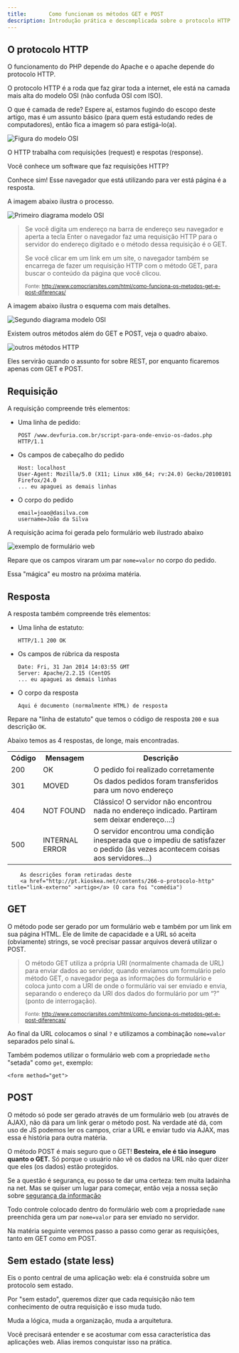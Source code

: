 ```yaml
---
title:       Como funcionam os métodos GET e POST
description: Introdução prática e descomplicada sobre o protocolo HTTP onde nosso objetivo é entender os métodos GET e POST.
---
```



## O protocolo HTTP

O funcionamento do PHP depende do Apache e o apache depende do protocolo HTTP.

O protocolo HTTP é a roda que faz girar toda a internet, ele está na camada mais alta do modelo OSI (não confuda OSI com ISO).

O que é camada de rede? Espere aí, estamos fugindo do escopo deste artigo, mas é um assunto básico (para quem está 
estudando redes de computadores), então fica a imagem só para estigá-lo(a).

![Figura do modelo OSI](camada-osi.jpg "Figura do modelo OSI")

O HTTP trabalha com requisições (request) e respotas (response).

Você conhece um software que faz requisições HTTP?

Conhece sim! Esse navegador que está utilizando para ver está página é a resposta.

A imagem abaixo ilustra o processo.

![Primeiro diagrama modelo OSI](http-diagram.png "Primeiro diagrama modelo OSI")


<blockquote>
Se você digita um endereço na barra de endereço seu navegador e aperta a tecla Enter o navegador faz uma requisição 
HTTP para o servidor do endereço digitado e o método dessa requisição é o GET.

Se você clicar em um link em um site, o navegador também se encarrega de fazer um requisição HTTP com o método GET, 
para buscar o conteúdo da página que você clicou.

<small>Fonte: http://www.comocriarsites.com/html/como-funciona-os-metodos-get-e-post-diferencas/</small>
</blockquote>

A imagem abaixo  ilustra o esquema com mais detalhes.

![Segundo diagrama modelo OSI](http-diagram2.jpg "Segundo diagrama modelo OSI")

Existem outros métodos além do GET e POST, veja o quadro abaixo.

![outros métodos HTTP](metodos-http.png "Segundo diagrama modelo OSI")

Eles servirão quando o assunto for sobre REST, por enquanto ficaremos apenas com GET e POST.



## Requisição

A requisição compreende três elementos:

<ul>
    <li>
        Uma linha de pedido:
        <pre><code class="no-highlight">POST /www.devfuria.com.br/script-para-onde-envio-os-dados.php HTTP/1.1</code></pre>
    </li>
    <li>
        Os campos de cabeçalho do pedido
        <pre><code class="no-highlight">Host: localhost
User-Agent: Mozilla/5.0 (X11; Linux x86_64; rv:24.0) Gecko/20100101 Firefox/24.0
... eu apaguei as demais linhas
</code></pre>
    </li>
    <li>
        O corpo do pedido
        <pre><code class="no-highlight">email=joao@dasilva.com
username=João da Silva</code></pre>
    </li>
</ul>

A requisição acima foi gerada pelo formulário web ilustrado abaixo

![exemplo de formulário web](form.png )

Repare que os campos viraram um par <code>nome=valor</code> no corpo do pedido.

Essa "mágica" eu mostro na próxima matéria.



## Resposta

A resposta também compreende três elementos:

<ul>
    <li>
        Uma linha de estatuto:
        <pre><code class="no-highlight">HTTP/1.1 200 OK</code></pre>
    </li>
    <li>
        Os campos de rúbrica da resposta
        <pre><code class="no-highlight">Date: Fri, 31 Jan 2014 14:03:55 GMT
Server: Apache/2.2.15 (CentOS
... eu apaguei as demais linhas
</code></pre>
    </li>
    <li>
        O corpo da resposta
        <pre><code class="no-highlight">Aqui é documento (normalmente HTML) de resposta</code></pre>
    </li>
</ul>

Repare na "linha de estatuto" que temos o código de resposta <code>200</code> e sua descrição <code>OK</code>.

Abaixo temos as 4 respostas, de longe, mais encontradas.

<div class="bs-example">
    <table class="table  table-striped">
        <tr>
            <th class="text-center">Código</th>
            <th class="text-center">Mensagem</th>
            <th class="text-center">Descrição</th>
        </tr>
        <tr>
            <td>200</td>
            <td>OK</td>
            <td class="text-left">O pedido foi realizado corretamente</td>
        </tr>
        <tr>
            <td>301</td>
            <td>MOVED</td>
            <td class="text-left">Os dados pedidos foram transferidos para um novo endereço</td>
        </tr>
        <tr>
            <td>404</td>
            <td>NOT FOUND</td>
            <td class="text-left">Clássico! O servidor não encontrou nada no endereço indicado. Partiram sem deixar endereço…:)</td>
        </tr>
        <tr>
            <td>500</td>
            <td>INTERNAL ERROR</td>
            <td class="text-left">O servidor encontrou uma condição inesperada que o impediu de satisfazer o pedido (às vezes acontecem coisas aos servidores…)</td>
        </tr>
    </table>

        As descrições foram retiradas deste
        <a href="http://pt.kioskea.net/contents/266-o-protocolo-http" title="link-externo" >artigo</a> (O cara foi "comédia")



## GET

O método pode ser gerado por um formulário web e também por um link em sua página HTML. Ele de limite de capacidade e a 
URL só aceita (obviamente) strings, se você precisar passar arquivos deverá utilizar o POST.

<blockquote>
O método GET utiliza a própria URI (normalmente chamada de URL) para enviar dados ao servidor,
quando enviamos um formulário pelo método GET, o navegador pega as informações do formulário
e coloca junto com a URI de onde o formulário vai ser enviado e envia, separando o endereço
da URI dos dados do formulário por um “?” (ponto de interrogação).

<small>Fonte: http://www.comocriarsites.com/html/como-funciona-os-metodos-get-e-post-diferencas/</small>
</blockquote>

Ao final da URL colocamos o sinal <code>?</code> e utilizamos a combinação <code>nome=valor</code> separados pelo sinal 
<code>&</code>.

Também podemos utilizar o formulário web com a propriedade <code>metho</code> "setada" como <code>get</code>, exemplo:

<pre><code>&lt;form method="get"&gt; </code></pre>



## POST

O método só pode ser gerado através de um formulário web (ou através de AJAX), não dá para um link gerar o método post. 
Na verdade até dá, com uso de JS podemos ler os campos, criar a URL e enviar tudo via AJAX, mas essa é história para 
outra matéria.

O método POST é mais seguro que o GET! <strong>Besteira, ele é tão inseguro quanto o GET.</strong> Só porque o usuário 
não vê os dados na URL não quer dizer que eles (os dados) estão protegidos.

Se a questão é segurança, eu posso te dar uma certeza: tem muita ladainha na net. Mas se quiser um lugar para começar, 
então veja a nossa seção sobre [segurança da informação](/seguranca-da-informacao/)

Todo controle colocado dentro do formulário web com a propriedade <code>name</code> preenchida gera um par
<code>nome=valor</code> para ser enviado no servidor.

Na matéria seguinte veremos passo a passo como gerar as requisições, tanto em GET como em POST.



## Sem estado (state less)

Eis o ponto central de uma aplicação web: ela é construída sobre um protocolo sem estado.

Por "sem estado", queremos dizer que cada requisição não tem conhecimento de outra requisição e isso muda tudo.

Muda a lógica, muda a organização, muda a arquitetura.

Você precisará entender e se acostumar com essa característica das aplicações web. Alias iremos conquistar isso na prática.